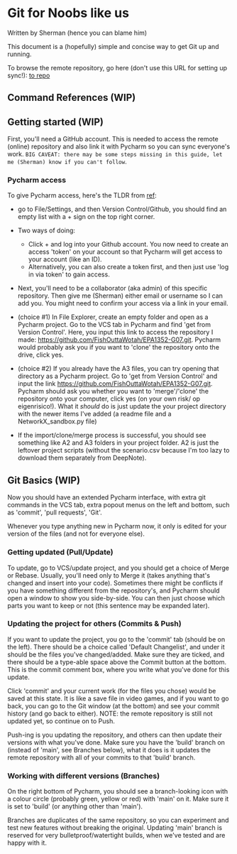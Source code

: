 # Git for Noobs like us
Written by Sherman (hence you can blame him)

This document is a (hopefully) simple and concise way to get Git up and running. 

To browse the remote repository, go here (don't use this URL for setting up sync!): 
[to repo](https://github.com/FishOuttaWotah/AdvSim-G07/tree/feature) 

## Command References (WIP)

## Getting started (WIP)
First, you'll need a GitHub account. This is needed to access the remote (online) repository and also link it with Pycharm so you can sync everyone's work. `BIG CAVEAT: there may be some steps missing in this guide, let me (Sherman) know if you can't follow`.

### Pycharm access
To give Pycharm access, here's the TLDR from [ref](https://www.jetbrains.com/help/pycharm/github.html#register-account):
- go to File/Settings, and then Version Control/Github, you should find an empty list with a + sign on the top right corner. 
- Two ways of doing: 
    - Click + and log into your Github account. You now need to create an access 'token' on your account so that Pycharm will get access to your account (like an ID).  
    - Alternatively, you can also create a token first, and then just use 'log in via token' to gain access. 
- Next, you'll need to be a collaborator (aka admin) of this specific repository. Then give me (Sherman) either email or username so I can add you. You might need to confirm your access via a link in your email.

- (choice #1) In File Explorer, create an empty folder and open as a Pycharm project. Go to the VCS tab in Pycharm and find 'get from Version Control'. Here, you input this link to access the repository I made: <https://github.com/FishOuttaWotah/EPA1352-G07.git>. Pycharm would probably ask you if you want to 'clone' the repository onto the drive, click yes.
- (choice #2) If you already have the A3 files, you can try opening that directory as a Pycharm project. Go to 'get from Version Control' and input the link <https://github.com/FishOuttaWotah/EPA1352-G07.git>. Pycharm should ask you whether you want to 'merge'/'clone' the repository onto your computer, click yes (on your own risk/ op eigenrisico!). What it *should* do is just update the your project directory with the newer items I've added (a readme file and a NetworkX_sandbox.py file)
- If the import/clone/merge process is successful, you should see something like A2 and A3 folders in your project folder. A2 is just the leftover project scripts (without the scenario.csv because I'm too lazy to download them separately from DeepNote).  

## Git Basics (WIP)
Now you should have an extended Pycharm interface, with extra git commands in the VCS tab, extra popout menus on the left and bottom, such as 'commit', 'pull requests', 'Git'.

Whenever you type anything new in Pycharm now, it only is edited for your version of the files (and not for everyone else). 

### Getting updated (Pull/Update)
To update, go to VCS/update project, and you should get a choice of Merge or Rebase. Usually, you'll need only to Merge it (takes anything that's changed and insert into your code). Sometimes there might be conflicts if you have something different from the repository's, and Pycharm should open a window to show you side-by-side. You can then just choose which parts you want to keep or not (this sentence may be expanded later).

### Updating the project for others (Commits & Push)
If you want to update the project, you go to the 'commit' tab (should be on the left). There should be a choice called 'Default Changelist', and under it should be the files you've changed/added. Make sure they are ticked, and there should be a type-able space above the Commit button at the bottom. This is the commit comment box, where you write what you've done for this update. 

Click 'commit' and your current work (for the files you chose) would be saved at this state. It is like a save file in video games, and if you want to go back, you can go to the Git window (at the bottom) and see your commit history (and go back to either). NOTE: the remote repository is still not updated yet, so continue on to Push.

Push-ing is you updating the repository, and others can then update their versions with what you've done. Make sure you have the 'build' branch on (instead of 'main', see Branches below), what it does is it updates the remote repository with all of your commits to that 'build' branch. 
 
### Working with different versions (Branches)
On the right bottom of Pycharm, you should see a branch-looking icon with a colour circle (probably green, yellow or red) with 'main' on it. Make sure it is set to 'build' (or anything other than 'main'). 

Branches are duplicates of the same repository, so you can experiment and test new features without breaking the original. Updating 'main' branch is reserved for very bulletproof/watertight builds, when we've tested and are happy with it.
